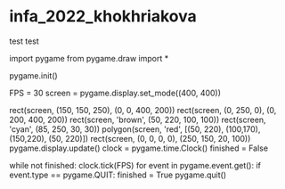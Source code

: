 # infa_2022_khokhriakova
test test


import pygame
from pygame.draw import *

pygame.init()

FPS = 30
screen = pygame.display.set_mode((400, 400))


rect(screen, (150, 150, 250), (0, 0, 400, 200))
rect(screen, (0, 250, 0), (0, 200, 400, 200))
rect(screen, 'brown', (50, 220, 100, 100))
rect(screen, 'cyan', (85, 250, 30, 30))
polygon(screen, 'red', [(50, 220), (100,170), (150,220), (50, 220)]) 
rect(screen, (0, 0, 0, 0), (250, 150, 20, 100))
pygame.display.update()
clock = pygame.time.Clock()
finished = False

while not finished:
    clock.tick(FPS)
    for event in pygame.event.get():
        if event.type == pygame.QUIT:
            finished = True
pygame.quit()
